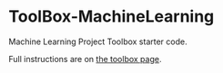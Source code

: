 # ToolBox-MachineLearning

Machine Learning Project Toolbox starter code.

Full instructions are on [the toolbox page](https://sd18fall.github.io/toolboxes/machine-learning/).

